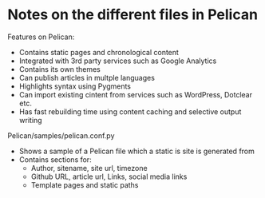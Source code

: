 # Notes on the different files in Pelican

Features on Pelican:
- Contains static pages and chronological content
- Integrated with 3rd party services such as Google Analytics
- Contains its own themes
- Can publish articles in multple languages
- Highlights syntax using Pygments
- Can import existing cintent from services such as WordPress, Dotclear etc.
- Has fast rebuilding time using content caching and selective output writing


Pelican/samples/pelican.conf.py
- Shows a sample of a Pelican file which a static is site is generated from
- Contains sections for:
  - Author, sitename, site url, timezone
  - Github URL, article url, Links, social media links
  - Template pages and static paths
  
